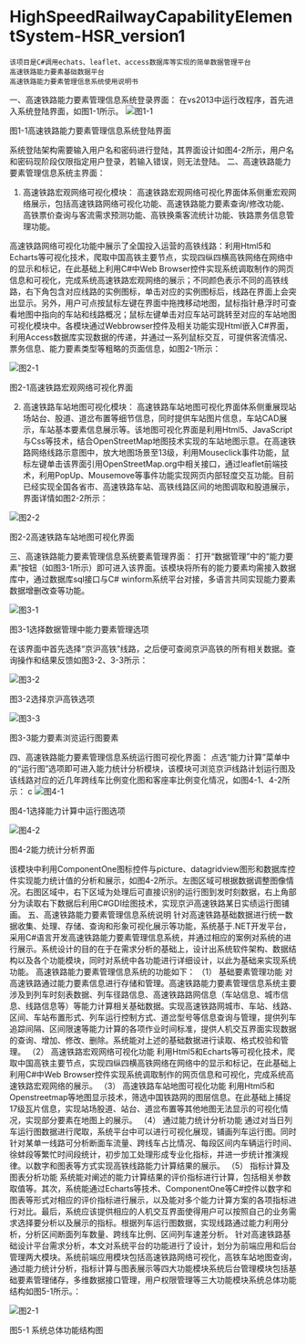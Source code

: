 # HighSpeedRailwayCapabilityElementSystem-HSR_version1
    该项目是C#调用echats、leaflet、access数据库等实现的简单数据管理平台
    高速铁路能力要素基础数据平台
    高速铁路能力要素管理信息系统使用说明书
一、高速铁路能力要素管理信息系统登录界面：
在vs2013中运行改程序，首先进入系统登陆界面，如图1-1所示。
![图1-1](https://github.com/HighSpeedRailwayCapabilityElementSystem/HSR_version1/blob/master/21efaf9969553dcef75fbbbde1c9bcc.png)

图1-1高速铁路能力要素管理信息系统登陆界面

系统登陆架构需要输入用户名和密码进行登陆，其界面设计如图4-2所示，用户名和密码现阶段仅限指定用户登录，若输入错误，则无法登陆。
二、高速铁路能力要素管理信息系统主界面：
1. 高速铁路宏观网络可视化模块：
高速铁路宏观网络可视化界面体系侧重宏观网络展示，包括高速铁路网络可视化功能、高速铁路能力要素查询/修改功能、高铁票价查询与客流需求预测功能、高铁换乘客流统计功能、铁路票务信息管理功能。

高速铁路网络可视化功能中展示了全国投入运营的高铁线路：利用Html5和Echarts等可视化技术，爬取中国高铁主要节点，实现四纵四横高铁网络在网络中的显示和标记，在此基础上利用C#中Web Browser控件实现系统调取制作的网页信息和可视化，完成系统高速铁路宏观网络的展示；不同颜色表示不同的高铁线路，右下角包含对应线路的实例图标，单击对应的实例图标后，线路在界面上会突出显示。另外，用户可点按鼠标左键在界面中拖拽移动地图，鼠标指针悬浮时可查看地图中指向的车站和线路概况；鼠标左键单击对应车站可跳转至对应的车站地图可视化模块中。各模块通过Webbrowser控件及相关功能实现Html嵌入C#界面，利用Access数据库实现数据的传递，并通过一系列鼠标交互，可提供客流情况、票务信息、能力要素类型等粗略的页面信息，如图2-1所示：

![图2-1](https://github.com/HighSpeedRailwayCapabilityElementSystem/HSR_version1/blob/master/0e0285d0cacab3768192e9634edbba7.png)

图2-1高速铁路宏观网络可视化界面

2. 高速铁路车站地图可视化模块：
高速铁路车站地图可视化界面体系侧重展现站场站台、股道、道岔布置等细节信息，同时提供车站图片信息，车站CAD展示，车站基本要素信息展示等。该地图可视化界面是利用Html5、JavaScript与Css等技术，结合OpenStreetMap地图技术实现的车站地图示意。在高速铁路网络线路示意图中，放大地图场景至13级，利用Mouseclick事件功能，鼠标左键单击该界面引用OpenStreetMap.org中相关接口，通过leaflet前端技术，利用PopUp、Mousemove等事件功能实现网页内部轻度交互功能。目前已经实现全国各省市、高速铁路车站、高铁线路区间的地图调取和股道展示，界面详情如图2-2所示：

 ![图2-2](https://github.com/HighSpeedRailwayCapabilityElementSystem/HSR_version1/blob/master/77e9a55d1eb1fe418bcdd0eddbd33c3.png)
 
图2-2高速铁路车站地图可视化界面

三、高速铁路能力要素管理信息系统要素管理界面：
打开“数据管理”中的“能力要素”按钮（如图3-1所示）即可进入该界面。该模块将所有的能力要素均需接入数据库中，通过数据库sql接口与C# winform系统平台对接，多语言共同实现能力要素数据增删改查等功能。

 ![图3-1](https://github.com/HighSpeedRailwayCapabilityElementSystem/HSR_version1/blob/master/a4ddec1e38bc74e07ef47d84d589894.png)
 
图3-1选择数据管理中能力要素管理选项

在该界面中首先选择“京沪高铁”线路，之后便可查阅京沪高铁的所有相关数据。查询操作和结果反馈如图3-2、3-3所示：

 ![图3-2](https://github.com/HighSpeedRailwayCapabilityElementSystem/HSR_version1/blob/master/00e2690b031e48645f06d530b180cf9.png)
 
图3-2选择京沪高铁选项

 ![图3-3](https://github.com/HighSpeedRailwayCapabilityElementSystem/HSR_version1/blob/master/8f3bbafffc36d86ca3e983d71ea392e.png)
 
图3-3能力要素浏览运行图要素

四、高速铁路能力要素管理信息系统运行图可视化界面：
点选“能力计算”菜单中的“运行图”选项即可进入能力统计分析模块，该模块可浏览京沪线路计划运行图及该线路对应的近几年跨线车比例变化图和客座率比例变化情况，如图4-1、4-2所示：
c
 ![图4-1](https://github.com/HighSpeedRailwayCapabilityElementSystem/HSR_version1/blob/master/d48e2255b41d90f60d7f9cd250ee8dc.png)
 
 
图4-1选择能力计算中运行图选项

 ![图4-2](https://github.com/HighSpeedRailwayCapabilityElementSystem/HSR_version1/blob/master/af1b124f8087dbf9174b2c2fc6a4957.png)
 
图4-2能力统计分析界面

该模块中利用ComponentOne图标控件与picture、datagridview图形和数据库控件实现能力统计值的分析和展示，如图4-2所示。左图区域可根据数据调整图像情况。右图区域中，右下区域为处理后可直接识别的运行图到发时刻数据，右上角部分为读取右下数据后利用C#GDI绘图技术，实现京沪高速铁路某日实绩运行图铺画。
五、高速铁路能力要素管理信息系统说明
针对高速铁路基础数据进行统一数据收集、处理、存储、查询和形象可视化展示等功能，系统基于.NET开发平台，采用C#语言开发高速铁路能力要素管理信息系统，并通过相应的案例对系统的进行展示。系统设计的目的在于在需求分析的基础上，设计出系统软件架构、数据结构以及各个功能模块，同时对系统中各功能进行详细设计，以此为基础来实现系统功能。
高速铁路能力要素管理信息系统的功能如下：
（1）	基础要素管理功能
对高速铁路通过能力要素信息进行存储和管理。高速铁路能力要素管理信息系统主要涉及到列车时刻表数据、列车径路信息、高速铁路路网信息（车站信息、城市信息、线路信息等）等能力计算相关基础数据。实现高速铁路网城市、车站、线路、区间、车站布置形式、列车运行控制方式、道岔型号等信息查询与管理，提供列车追踪间隔、区间限速等能力计算的各项作业时间标准，提供人机交互界面实现数据的查询、增加、修改、删除。系统能对上述的基础数据进行读取、格式校验和管理。
（2）	高速铁路宏观网络可视化功能
利用Html5和Echarts等可视化技术，爬取中国高铁主要节点，实现四纵四横高铁网络在网络中的显示和标记，在此基础上利用C#中Web Browser控件实现系统调取制作的网页信息和可视化，完成系统高速铁路宏观网络的展示。
（3）	高速铁路车站地图可视化功能
利用Html5和Openstreetmap等地图显示技术，筛选中国铁路网的图层信息。在此基础上捕捉17级瓦片信息，实现站场股道、站台、道岔布置等其他地图无法显示的可视化情况，实现部分要素在地图上的展示。
（4）	通过能力统计分析功能
通过对当日列车运行图数据进行爬取，系统平台中可以进行可视化展现，铺画列车运行图。同时针对某单一线路可分析断面车流量、跨线车占比情况、每段区间内车辆运行时间、徐蚌段等繁忙时间段统计，初步加工处理形成专业化指标，并进一步统计推演规律。以数字和图表等方式实现高铁线路能力计算结果的展示。
（5）	指标计算及图表分析功能
系统能对阐述的能力计算结果的评价指标进行计算，包括相关参数取值等。其次，系统能通过Echarts等技术、ComponentOne等C#控件以数字和图表等形式对相应的评价指标进行展示，以及能对多个能力计算方案的各项指标进行对比。最后，系统应该提供相应的人机交互界面使得用户可以按照自己的业务需求选择要分析以及展示的指标。根据列车运行图数据，实现线路通过能力利用分析，分析区间断面列车数量、跨线车比例、区间列车速差分析。
针对高速铁路基础设计平台需求分析，本文对系统平台的功能进行了设计，划分为前端应用和后台管理两大模块。系统前端应用模块包括高速铁路网络可视化，高铁车站地图查询，通过能力统计分析，指标计算与图表展示等四大功能模块系统后台管理模块包括基础要素管理储存，多维数据接口管理，用户权限管理等三大功能模块系统总体功能结构如图5-1所示。：

 ![图2-1](https://github.com/HighSpeedRailwayCapabilityElementSystem/HSR_version1/blob/master/d6b79a1e87f9c48d2a54dd77b833da8.png)
 
图5-1 系统总体功能结构图
